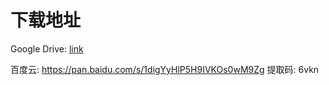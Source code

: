 # 下载地址

Google Drive: [link](https://drive.google.com/drive/folders/1AT_PhYGBsJNyusvTks7W-HHOmbtFm2kv?usp=sharing)

百度云: https://pan.baidu.com/s/1digYyHlP5H9IVKOs0wM9Zg 提取码: 6vkn
